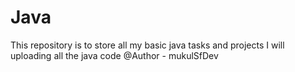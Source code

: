 # Java
This repository is to store all my basic java tasks and projects 
I will uploading all the java code
@Author - mukulSfDev


